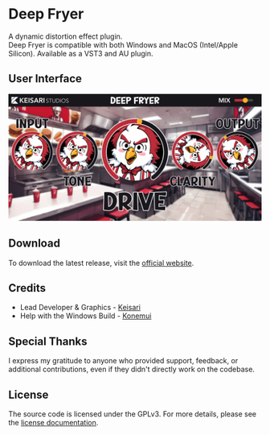# Deep Fryer

A dynamic distortion effect plugin.
<br>
Deep Fryer is compatible with both Windows and MacOS (Intel/Apple Silicon). Available as a VST3 and AU plugin.

## User Interface

![User Interface](Docs/User_Interface.jpg)

## Download

To download the latest release, visit the [official website](https://keisaristudios.com/plugins/deep-fryer).

[//]: # "## Changelog"
[//]: # "#### Version 1.0.0"
[//]: # "- Release"

## Credits

- Lead Developer & Graphics - [Keisari](https://github.com/EemilAhonen)
- Help with the Windows Build - [Konemui](https://github.com/Konemui-dev)

## Special Thanks

I express my gratitude to anyone who provided support, feedback, or additional contributions, even if they didn't directly work on the codebase.

## License

The source code is licensed under the GPLv3. For more details, please see the [license documentation](LICENSE).

